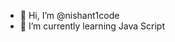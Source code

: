 - 👋 Hi, I’m @nishant1code
- 🌱 I’m currently learning Java Script
<!---
nishant1code/nishant1code is a ✨ special ✨ repository because its `README.md` (this file) appears on your GitHub profile.
You can click the Preview link to take a look at your changes.
--->
